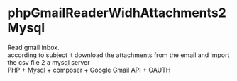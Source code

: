 # phpGmailReaderWidhAttachments2Mysql<br>
Read gmail inbox. <br>
according to subject it download the attachments from the email and import the csv file 2 a mysql server<br>
PHP + Mysql + composer + Google Gmail API + OAUTH<br>
